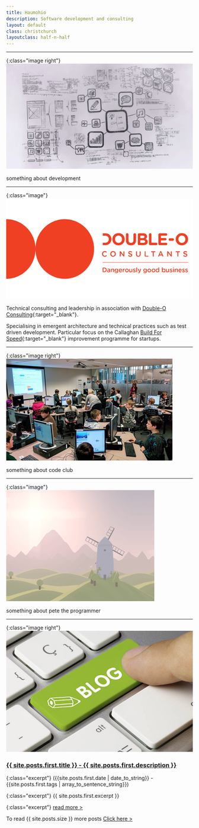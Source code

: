 ```yaml
---
title: Haumohio
description: Software development and consulting 
layout: default
class: christchurch
layoutclass: half-n-half
---
```


---

{:class="image right"}
![Programming](./assets/images/dev.png)  

something about development

---

{:class="image"}
![Double0](./assets/images/double0.png)  

Technical consulting and leadership in association with [Double-O Consulting](http://doubleo.nz){:target="_blank"}.  

Specialising in emergent architecture and technical practices such as test driven development.
Particular focus on the Callaghan [Build For Speed](https://www.callaghaninnovation.govt.nz/innovation-skills/build-speed){:target="_blank"} improvement programme for startups.

---

{:class="image right"}
![Code Club](./assets/images/codeclub.png)  

something about code club

---

{:class="image"}
![Pete the Programmer](./assets/images/windmill2.png)  

something about pete the programmer


---

{:class="image right"}
![Blogging](./assets/images/blog.jpg)

### [{{ site.posts.first.title }} - {{ site.posts.first.description }}]({{site.posts.first.url}}) 

{:class="excerpt"}
({{site.posts.first.date | date_to_string}} - {{site.posts.first.tags | array_to_sentence_string}})

{:class="excerpt"}
{{ site.posts.first.excerpt }}

{:class="excerpt"}
[read more >]({{site.posts.first.url}})

To read {{ site.posts.size }} more posts [Click here >](/blog)
